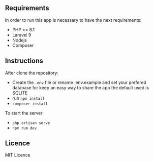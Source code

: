 ## Requirements

 In order to run this app is necessary to have the next requirements:

- PHP >= 8.1
- Laravel 9
- Nodejs
- Composer

## Instructions 

After clone the repository:

- Create the `.env` file or rename .env.example and set your prefered database for keep an easy way to share the app the default used is SQLITE
- run `npm install`
- `composer install`

To start the server:

- `php artisan serve`
- `npm run dev`




## Licence

MIT Licence
